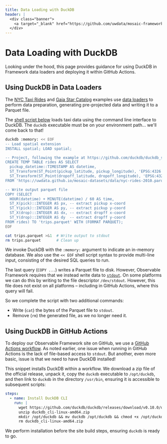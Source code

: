 ```yaml
---
title: Data Loading with DuckDB
header: |
  <div class="banner">
    <a target="_blank" href="https://github.com/uwdata/mosaic-framework-example/blob/main/docs/data-loading.md?plain=1"><span>View source ↗</span></a>
  </div>
---
```


# Data Loading with DuckDB

Looking under the hood, this page provides guidance for using DuckDB in Framework data loaders and deploying it within GitHub Actions.

## Using DuckDB in Data Loaders

The [NYC Taxi Rides](nyc-taxi-rides) and [Gaia Star Catalog](gaia-star-catalog) examples use [data loaders](https://observablehq.com/framework/loaders) to perform data preparation, generating pre-projected data and writing it to a Parquet file.

The [shell script below](https://github.com/uwdata/mosaic-framework-example/blob/main/docs/data/nyc-taxi.parquet.sh) loads taxi data using the command line interface to DuckDB.
The `duckdb` executable must be on your environment path... we'll come back to that!

```sh
duckdb :memory: << EOF
-- Load spatial extension
INSTALL spatial; LOAD spatial;

-- Project, following the example at https://github.com/duckdb/duckdb_spatial
CREATE TEMP TABLE rides AS SELECT
  pickup_datetime::TIMESTAMP AS datetime,
  ST_Transform(ST_Point(pickup_latitude, pickup_longitude), 'EPSG:4326', 'ESRI:102718') AS pick,
  ST_Transform(ST_Point(dropoff_latitude, dropoff_longitude), 'EPSG:4326', 'ESRI:102718') AS drop
FROM 'https://uwdata.github.io/mosaic-datasets/data/nyc-rides-2010.parquet';

-- Write output parquet file
COPY (SELECT
  HOUR(datetime) + MINUTE(datetime) / 60 AS time,
  ST_X(pick)::INTEGER AS px, -- extract pickup x-coord
  ST_Y(pick)::INTEGER AS py, -- extract pickup y-coord
  ST_X(drop)::INTEGER AS dx, -- extract dropff x-coord
  ST_Y(drop)::INTEGER AS dy  -- extract dropff y-coord
FROM rides) TO 'trips.parquet' WITH (FORMAT PARQUET);
EOF

cat trips.parquet >&1  # Write output to stdout
rm trips.parquet       # Clean up
```

We invoke DuckDB with the `:memory:` argument to indicate an in-memory database.
We also use the `<< EOF` shell script syntax to provide multi-line input, consisting of the desired SQL queries to run.

The last query (`COPY ...`) writes a Parquet file to disk.
However, Observable Framework requires that we instead write data to [`stdout`](https://en.wikipedia.org/wiki/Standard_streams#Standard_output_(stdout)).
On some platforms we can do this by writing to the file descriptor `/dev/stdout`.
However, this file does not exist on all platforms &ndash; including in GitHub Actions, where this query will fail.

So we complete the script with two additional commands:

- Write (`cat`) the bytes of the Parquet file to `stdout`.
- Remove (`rm`) the generated file, as we no longer need it.

## Using DuckDB in GitHub Actions

To deploy our Observable Framework site on GitHub, we use a [GitHub Actions workflow](https://github.com/uwdata/mosaic-framework-example/blob/main/.github/workflows/deploy.yml).
As noted earlier, one issue when running in GitHub Actions is the lack of file-based access to `stdout`.
But another, even more basic, issue is that we need to have DuckDB installed!

This snippet installs DuckDB within a workflow.
We download a zip file of the official release, unpack it, copy the `duckdb` executable to `/opt/duckdb`, and then link to `duckdb` in the directory `/usr/bin`, ensuring it is accessible to subsequent scripts:

```yaml
steps:
  - name: Install DuckDB CLI
    run: |
      wget https://github.com/duckdb/duckdb/releases/download/v0.10.0/duckdb_cli-linux-amd64.zip
      unzip duckdb_cli-linux-amd64.zip
      mkdir /opt/duckdb && mv duckdb /opt/duckdb && chmod +x /opt/duckdb/duckdb && sudo ln -s /opt/duckdb/duckdb /usr/bin/duckdb
      rm duckdb_cli-linux-amd64.zip
```

We perform installation before the site build steps, ensuring `duckdb` is ready to go.